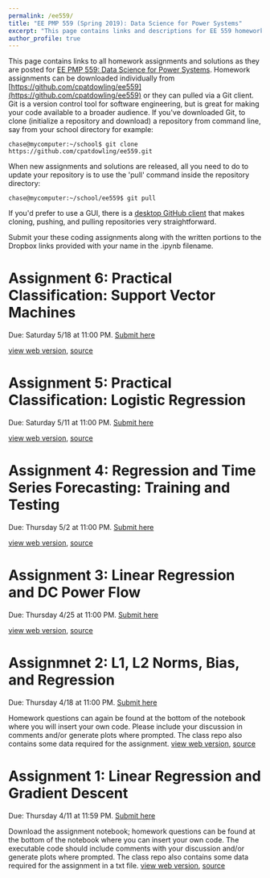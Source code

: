 ```yaml
---
permalink: /ee559/
title: "EE PMP 559 (Spring 2019): Data Science for Power Systems"
excerpt: "This page contains links and descriptions for EE 559 homework assignments"
author_profile: true
---
```


This page contains links to all homework assignments and solutions as they are posted for [EE PMP 559: Data Science for Power Systems](https://zhangbaosen.github.io/teaching/EE559_2019). Homework assignments can be downloaded individually from [https://github.com/cpatdowling/ee559](https://github.com/cpatdowling/ee559) or they can pulled via a Git client. Git is a version control tool for software engineering, but is great for making your code available to a broader audience. If you've downloaded Git, to clone (initialize a repository and download) a repository from command line, say from your school directory for example:

`chase@mycomputer:~/school$ git clone https://github.com/cpatdowling/ee559.git`

When new assignments and solutions are released, all you need to do to update your repository is to use the 'pull' command inside the repository directory:

`chase@mycomputer:~/school/ee559$ git pull`

If you'd prefer to use a GUI, there is a [desktop GitHub client](https://desktop.github.com/) that makes cloning, pushing, and pulling repositories very straightforward.

Submit your these coding assignments along with the written portions to the Dropbox links provided with your name in the .ipynb filename.

Assignment 6: Practical Classification: Support Vector Machines
======

Due: Saturday 5/18 at 11:00 PM. [Submit here](https://zhangbaosen.github.io/teaching/EE559_2019)

[view web version](https://cpatdowling.github.io/notebooks/classification_2), [source](https://github.com/cpatdowling/ee559/blob/master/classification_2.ipynb)

Assignment 5: Practical Classification: Logistic Regression
======

Due: Saturday 5/11 at 11:00 PM. [Submit here](https://zhangbaosen.github.io/teaching/EE559_2019)

[view web version](https://cpatdowling.github.io/notebooks/classification_1), [source](https://github.com/cpatdowling/ee559/blob/master/classification_1.ipynb)

Assignment 4: Regression and Time Series Forecasting: Training and Testing
======

Due: Thursday 5/2 at 11:00 PM. [Submit here](https://zhangbaosen.github.io/teaching/EE559_2019)

[view web version](https://cpatdowling.github.io/notebooks/regression_4), [source](https://github.com/cpatdowling/ee559/blob/master/homework_4.ipynb)

Assignment 3: Linear Regression and DC Power Flow
======

Due: Thursday 4/25 at 11:00 PM. [Submit here](https://zhangbaosen.github.io/teaching/EE559_2019)

[view web version](https://cpatdowling.github.io/notebooks/regression_3), [source](https://github.com/cpatdowling/ee559/blob/master/homework_3.ipynb)

Assignmnet 2: L1, L2 Norms, Bias, and Regression
======

Due: Thursday 4/18 at 11:00 PM. [Submit here](https://www.dropbox.com/request/Idpbfb0BZ80p3Jne6fYF)

Homework questions can again be found at the bottom of the notebook where you will insert your own code. Please include your discussion in comments and/or generate plots where prompted. The class repo also contains some data required for the assignment. [view web version](https://cpatdowling.github.io/notebooks/regression_2), [source](https://github.com/cpatdowling/ee559/blob/master/homework_2.ipynb)

Assignment 1: Linear Regression and Gradient Descent
======

Due: Thursday 4/11 at 11:59 PM. [Submit here](https://www.dropbox.com/request/7V946S8E9q4PbuNnP1oG)

Download the assignment notebook; homework questions can be found at the bottom of the notebook where you can insert your own code. The executable code should include comments with your discussion and/or generate plots where prompted. The class repo also contains some data required for the assignment in a txt file. [view web version](https://cpatdowling.github.io/notebooks/regression),  [source](https://github.com/cpatdowling/ee559/blob/master/homework_1.ipynb)
